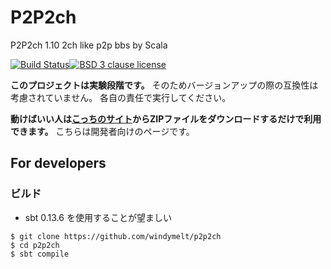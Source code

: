 P2P2ch
======
P2P2ch 1.10
2ch like p2p bbs by Scala
  
[![Build Status](https://travis-ci.org/Hiroyuki-Nagata/p2p2ch.svg?branch=master)](https://travis-ci.org/Hiroyuki-Nagata/p2p2ch)[![BSD 3 clause license](http://img.shields.io/badge/license-BSD-lightgrey.svg?style=flat)](https://github.com/Hiroyuki-Nagata/p2p2ch/blob/master/LICENSE)

**このプロジェクトは実験段階です。**
そのためバージョンアップの際の互換性は考慮されていません。
各自の責任で実行してください。

**動けばいい人は[こっちのサイト](http://p2p2ch.web.fc2.com)からZIPファイルをダウンロードするだけで利用できます。**
こちらは開発者向けのページです。

For developers
--------------
### ビルド

- sbt 0.13.6 を使用することが望ましい

```
$ git clone https://github.com/windymelt/p2p2ch 
$ cd p2p2ch
$ sbt compile
```
